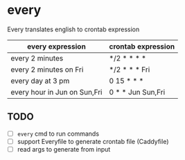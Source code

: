 # every
Every translates english to crontab expression

| every expression     | crontab expression |
| ----------- | ----------- |
| every 2 minutes      | */2 * * * *       |
| every 2 minutes on Fri   | */2 * * * Fri        |
| every day at 3 pm | 0 15 * * * |
| every hour in Jun on Sun,Fri | 0 * * Jun Sun,Fri |


## TODO
- [ ] `every` cmd to run commands
- [ ] support Everyfile to generate crontab file (Caddyfile)
- [ ] read args to generate from input
